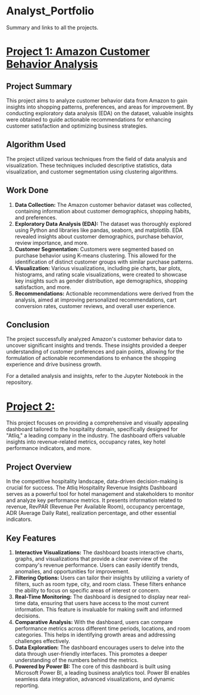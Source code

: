 # Analyst_Portfolio
Summary and links to all the projects.

# [Project 1: Amazon Customer Behavior Analysis](https://github.com/Nikuderushi/Portfolio/blob/main/Amazon_costumer_behavior_Insights.ipynb)

## Project Summary
This project aims to analyze customer behavior data from Amazon to gain insights into shopping patterns, preferences, and areas for improvement. By conducting exploratory data analysis (EDA) on the dataset, valuable insights were obtained to guide actionable recommendations for enhancing customer satisfaction and optimizing business strategies.

## Algorithm Used
The project utilized various techniques from the field of data analysis and visualization. These techniques included descriptive statistics, data visualization, and customer segmentation using clustering algorithms.

## Work Done
1. **Data Collection:** The Amazon customer behavior dataset was collected, containing information about customer demographics, shopping habits, and preferences.
2. **Exploratory Data Analysis (EDA):** The dataset was thoroughly explored using Python and libraries like pandas, seaborn, and matplotlib. EDA revealed insights about customer demographics, purchase behavior, review importance, and more.
3. **Customer Segmentation:** Customers were segmented based on purchase behavior using K-means clustering. This allowed for the identification of distinct customer groups with similar purchase patterns.
4. **Visualization:** Various visualizations, including pie charts, bar plots, histograms, and rating scale visualizations, were created to showcase key insights such as gender distribution, age demographics, shopping satisfaction, and more.
5. **Recommendations:** Actionable recommendations were derived from the analysis, aimed at improving personalized recommendations, cart conversion rates, customer reviews, and overall user experience.

## Conclusion
The project successfully analyzed Amazon's customer behavior data to uncover significant insights and trends. These insights provided a deeper understanding of customer preferences and pain points, allowing for the formulation of actionable recommendations to enhance the shopping experience and drive business growth.

For a detailed analysis and insights, refer to the Jupyter Notebook in the repository.

# [Project 2:](https://github.com/Nikuderushi/Revenue_Insights_in_Hospitality_Domain/blob/main/Revenue%20Insights%20in%20Hospitality%20Domain.pbix)


This project focuses on providing a comprehensive and visually appealing dashboard tailored to the hospitality domain, specifically designed for "Atliq," a leading company in the industry. The dashboard offers valuable insights into revenue-related metrics, occupancy rates, key hotel performance indicators, and more.

## Project Overview

In the competitive hospitality landscape, data-driven decision-making is crucial for success. The Atliq Hospitality Revenue Insights Dashboard serves as a powerful tool for hotel management and stakeholders to monitor and analyze key performance metrics. It presents information related to revenue, RevPAR (Revenue Per Available Room), occupancy percentage, ADR (Average Daily Rate), realization percentage, and other essential indicators.

## Key Features

1. **Interactive Visualizations:** The dashboard boasts interactive charts, graphs, and visualizations that provide a clear overview of the company's revenue performance. Users can easily identify trends, anomalies, and opportunities for improvement.
2. **Filtering Options:** Users can tailor their insights by utilizing a variety of filters, such as room type, city, and room class. These filters enhance the ability to focus on specific areas of interest or concern.
3. **Real-Time Monitoring:** The dashboard is designed to display near real-time data, ensuring that users have access to the most current information. This feature is invaluable for making swift and informed decisions.
4. **Comparative Analysis:** With the dashboard, users can compare performance metrics across different time periods, locations, and room categories. This helps in identifying growth areas and addressing challenges effectively.
5. **Data Exploration:** The dashboard encourages users to delve into the data through user-friendly interfaces. This promotes a deeper understanding of the numbers behind the metrics.
6. **Powered by Power BI:** The core of this dashboard is built using Microsoft Power BI, a leading business analytics tool. Power BI enables seamless data integration, advanced visualizations, and dynamic reporting.


